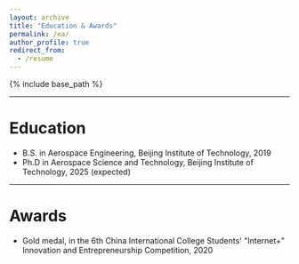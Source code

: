 ```yaml
---
layout: archive
title: "Education & Awards"
permalink: /ea/
author_profile: true
redirect_from:
  - /resume
---
```


{% include base_path %}

<hr color="#FFFFFF" />

Education
======
* B.S. in Aerospace Engineering, Beijing Institute of Technology, 2019
* Ph.D in Aerospace Science and Technology, Beijing Institute of Technology, 2025 (expected)

<hr color="#FFFFFF" />

Awards
======
* Gold medal, in the 6th China International College Students' "Internet+" Innovation and Entrepreneurship Competition, 2020
